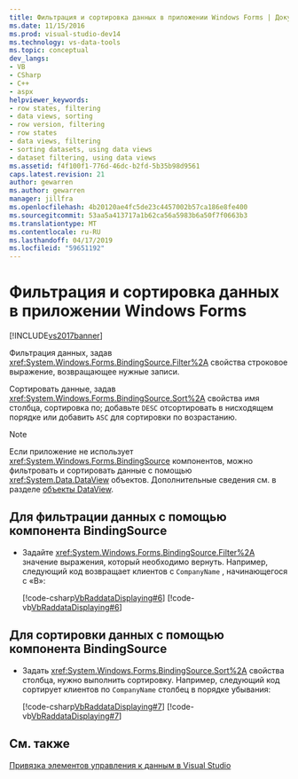 ```yaml
---
title: Фильтрация и сортировка данных в приложении Windows Forms | Документация Майкрософт
ms.date: 11/15/2016
ms.prod: visual-studio-dev14
ms.technology: vs-data-tools
ms.topic: conceptual
dev_langs:
- VB
- CSharp
- C++
- aspx
helpviewer_keywords:
- row states, filtering
- data views, sorting
- row version, filtering
- row states
- data views, filtering
- sorting datasets, using data views
- dataset filtering, using data views
ms.assetid: f4f100f1-776d-46dc-b2fd-5b35b98d9561
caps.latest.revision: 21
author: gewarren
ms.author: gewarren
manager: jillfra
ms.openlocfilehash: 4b20120ae4fc5de23c4457002b57ca186e8fe400
ms.sourcegitcommit: 53aa5a413717a1b62ca56a5983b6a50f7f0663b3
ms.translationtype: MT
ms.contentlocale: ru-RU
ms.lasthandoff: 04/17/2019
ms.locfileid: "59651192"
---
```

# <a name="filter-and-sort-data-in-a-windows-forms-application"></a>Фильтрация и сортировка данных в приложении Windows Forms
[!INCLUDE[vs2017banner](../includes/vs2017banner.md)]

Фильтрация данных, задав <xref:System.Windows.Forms.BindingSource.Filter%2A> свойства строковое выражение, возвращающее нужные записи.  
  
 Сортировать данные, задав <xref:System.Windows.Forms.BindingSource.Sort%2A> свойства имя столбца, сортировка по; добавьте `DESC` отсортировать в нисходящем порядке или добавить `ASC` для сортировки по возрастанию.  
  
> [!NOTE]
>  Если приложение не использует <xref:System.Windows.Forms.BindingSource> компонентов, можно фильтровать и сортировать данные с помощью <xref:System.Data.DataView> объектов. Дополнительные сведения см. в разделе [объекты DataView](http://msdn.microsoft.com/library/0fe5dfa2-c1cd-435f-90b6-b4dd2e3ef34b).  
  
## <a name="to-filter-data-by-using-a-bindingsource-component"></a>Для фильтрации данных с помощью компонента BindingSource  
  
-   Задайте <xref:System.Windows.Forms.BindingSource.Filter%2A> значение выражения, который необходимо вернуть. Например, следующий код возвращает клиентов с `CompanyName` , начинающегося с «B»:  
  
     [!code-csharp[VbRaddataDisplaying#6](../snippets/csharp/VS_Snippets_VBCSharp/VbRaddataDisplaying/CS/Form1.cs#6)]
     [!code-vb[VbRaddataDisplaying#6](../snippets/visualbasic/VS_Snippets_VBCSharp/VbRaddataDisplaying/VB/Form1.vb#6)]  
  
## <a name="to-sort-data-by-using-a-bindingsource-component"></a>Для сортировки данных с помощью компонента BindingSource  
  
-   Задать <xref:System.Windows.Forms.BindingSource.Sort%2A> свойства столбца, нужно выполнить сортировку. Например, следующий код сортирует клиентов по `CompanyName` столбец в порядке убывания:  
  
     [!code-csharp[VbRaddataDisplaying#7](../snippets/csharp/VS_Snippets_VBCSharp/VbRaddataDisplaying/CS/Form1.cs#7)]
     [!code-vb[VbRaddataDisplaying#7](../snippets/visualbasic/VS_Snippets_VBCSharp/VbRaddataDisplaying/VB/Form1.vb#7)]  
  
## <a name="see-also"></a>См. также  
 [Привязка элементов управления к данным в Visual Studio](../data-tools/bind-controls-to-data-in-visual-studio.md)
